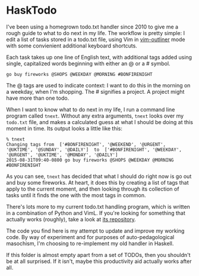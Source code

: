 # HaskTodo

I've been using a homegrown todo.txt handler since 2010 to give me a rough
guide to what to do next in my life. The workflow is pretty simple: I edit a
list of tasks stored in a todo.txt file, using Vim in
[vim-outliner](https://github.com/vimoutliner/vimoutliner) mode with some
convienient additional keyboard shortcuts.

Each task takes up one line of English text, with additional tags added using
single, capitalized words beginning with either an @ or a # symbol.

    go buy fireworks @SHOPS @WEEKDAY @MORNING #BONFIRENIGHT

The @ tags are used to indicate context: I want to do this in the morning on a
weekday, when I'm shopping. The # signifies a project. A project might have
more than one todo.

When I want to know what to do next in my life, I run a command line program
called `tnext`. Without any extra arguments, `tnext` looks over my `todo.txt`
file, and makes a calculated guess at what I should be doing at this moment in
time. Its output looks a little like this:

    % tnext
    Changing tags from  ['#BONFIRENIGHT', '@WEEKEND', '@URGENT', '@UKTIME', '@SUNDAY', '@DAILY']  to  ['#BONFIRENIGHT', '@WEEKDAY', '@URGENT', '@UKTIME', '@MONDAY', '@DAILY']
    2015-08-31T09:40-0800 go buy fireworks @SHOPS @WEEKDAY @MORNING #BONFIRENIGHT

As you can see, `tnext` has decided that what I should do right now is go out
and buy some fireworks. At heart, it does this by creating a list of tags that
apply to the current moment, and then looking through its collection of tasks
until it finds the one with the most tags in common.

There's lots more to my current todo.txt handling program, which is written in
a combination of Python and VimL. If you're looking for something that actually
works (roughly), take a look at [its repository](https://github.com/dannyob/lifehacking). 

The code you find here is my attempt to update and improve my working code. By
way of experiment and for purposes of auto-pedagological masochism, I'm
choosing to re-implement my old handler in Haskell.

If this folder is almost empty apart from a set of TODOs, then you shouldn't be
at all surprised. If it isn't, maybe this productivity aid actually works after
all.
